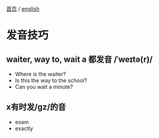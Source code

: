 [首页](https://printjs.github.io/blog) / [english](https://printjs.github.io/blog/docs/english)

# 发音技巧

## waiter, way to, wait a 都发音 /ˈweɪtə(r)/

* Where is the waiter?
* Is this the way to the school?
* Can you wait a minute?

## x有时发/ɡz/的音

* exam
* exactly